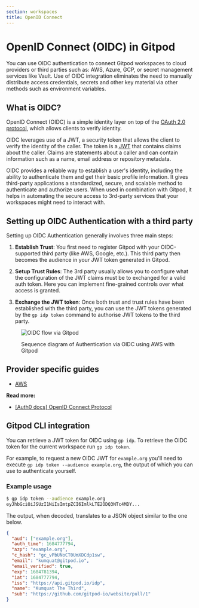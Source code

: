 ```yaml
---
section: workspaces
title: OpenID Connect
---
```


<script context="module">
  export const prerender = true;
</script>

# OpenID Connect (OIDC) in Gitpod

You can use OIDC authentication to connect Gitpod workspaces to cloud providers or third parties such as: AWS, Azure, GCP, or secret management services like Vault. Use of OIDC integration eliminates the need to manually distribute access credentials, secrets and other key material via other methods such as environment variables.

## What is OIDC?

OpenID Connect (OIDC) is a simple identity layer on top of the [OAuth 2.0 protocol](https://oauth.net/2/), which allows clients to verify identity.

OIDC leverages use of a JWT, a security token that allows the client to verify the identity of the caller. The token is a <abbr title="JSON Web Token">JWT</abbr> that contains claims about the caller. Claims are statements about a caller and can contain information such as a name, email address or repository metadata.

OIDC provides a reliable way to establish a user's identity, including the ability to authenticate them and get their basic profile information. It gives third-party applications a standardized, secure, and scalable method to authenticate and authorize users. When used in combination with Gitpod, it helps in automating the secure access to 3rd-party services that your workspaces might need to interact with.

## Setting up OIDC Authentication with a third party

Setting up OIDC Authentication generally involves three main steps:

1. **Establish Trust**: You first need to register Gitpod with your OIDC-supported third party (like AWS, Google, etc.). This third party then becomes the audience in your JWT token generated in Gitpod.

1. **Setup Trust Rules**: The 3rd party usually allows you to configure what the configuration of the JWT claims must be to exchanged for a valid auth token. Here you can implement fine-grained controls over what access is granted.

1. **Exchange the JWT token**: Once both trust and trust rules have been established with the third party, you can use the JWT tokens generated by the `gp idp token` command to authorise JWT tokens to the third party.

<figure>

![OIDC flow via Gitpod](/images/docs/oidc-flow.png)

<figcaption>
    Sequence diagram of Authentication via OIDC using AWS with Gitpod
</figcaption>

</figure>

## Provider specific guides

- [AWS](/docs/integrations/aws)

**Read more:**

- [[Auth0 docs] OpenID Connect Protocol](https://auth0.com/docs/authenticate/protocols/openid-connect-protocol)

## Gitpod CLI integration

You can retrieve a JWT token for OIDC using `gp idp`. To retrieve the OIDC token for the current workspace run `gp idp token`.

For example, to request a new OIDC JWT for `example.org` you'll need to execute `gp idp token --audience example.org`, the output of which you can use to authenticate yourself.

### Example usage

```bash
$ gp idp token --audience example.org
eyJhbGciOiJSUzI1NiIsImtpZCI6ImlkLTE2ODQ3NTc4MDY...
```

The output, when decoded, translates to a JSON object similar to the one below.

```json
{
  "aud": ["example.org"],
  "auth_time": 1684777794,
  "azp": "example.org",
  "c_hash": "gc_vPbUNoCT0UmXDCdp1sw",
  "email": "kumquat@gitpod.io",
  "email_verified": true,
  "exp": 1684781394,
  "iat": 1684777794,
  "iss": "https://api.gitpod.io/idp",
  "name": "Kumquat The Third",
  "sub": "https://github.com/gitpod-io/website/pull/1"
}
```
